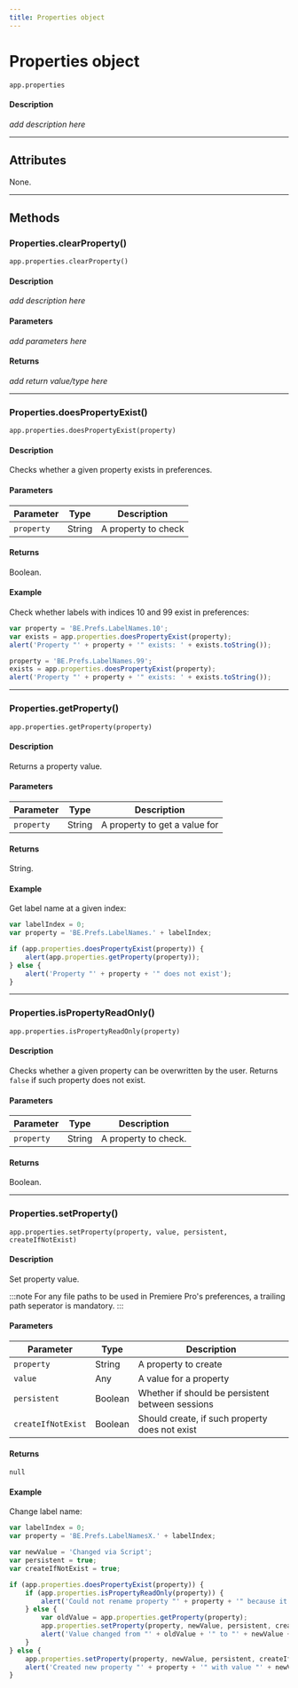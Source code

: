 ```yaml
---
title: Properties object
---
```

# Properties object

`app.properties`

#### Description

*add description here*

---

## Attributes

None.

---

## Methods

### Properties.clearProperty()

`app.properties.clearProperty()`

#### Description

*add description here*

#### Parameters

*add parameters here*

#### Returns

*add return value/type here*

---

### Properties.doesPropertyExist()

`app.properties.doesPropertyExist(property)`

#### Description

Checks whether a given property exists in preferences.

#### Parameters

| Parameter  |  Type  |     Description     |
| ---------- | ------ | ------------------- |
| `property` | String | A property to check |

#### Returns

Boolean.

#### Example

Check whether labels with indices 10 and 99 exist in preferences:

```javascript
var property = 'BE.Prefs.LabelNames.10';
var exists = app.properties.doesPropertyExist(property);
alert('Property "' + property + '" exists: ' + exists.toString());

property = 'BE.Prefs.LabelNames.99';
exists = app.properties.doesPropertyExist(property);
alert('Property "' + property + '" exists: ' + exists.toString());
```

---

### Properties.getProperty()

`app.properties.getProperty(property)`

#### Description

Returns a property value.

#### Parameters

| Parameter  |  Type  |          Description          |
| ---------- | ------ | ----------------------------- |
| `property` | String | A property to get a value for |

#### Returns

String.

#### Example

Get label name at a given index:

```javascript
var labelIndex = 0;
var property = 'BE.Prefs.LabelNames.' + labelIndex;

if (app.properties.doesPropertyExist(property)) {
    alert(app.properties.getProperty(property));
} else {
    alert('Property "' + property + '" does not exist');
}
```

---

### Properties.isPropertyReadOnly()

`app.properties.isPropertyReadOnly(property)`

#### Description

Checks whether a given property can be overwritten by the user. Returns `false` if such property does not exist.

#### Parameters

| Parameter  |  Type  |     Description      |
| ---------- | ------ | -------------------- |
| `property` | String | A property to check. |

#### Returns

Boolean.

---

### Properties.setProperty()

`app.properties.setProperty(property, value, persistent, createIfNotExist)`

#### Description

Set property value.

:::note
For any file paths to be used in Premiere Pro's preferences, a trailing path seperator is mandatory.
:::


#### Parameters

|     Parameter      |  Type   |                   Description                    |
| ------------------ | ------- | ------------------------------------------------ |
| `property`         | String  | A property to create                             |
| `value`            | Any     | A value for a property                           |
| `persistent`       | Boolean | Whether if should be persistent between sessions |
| `createIfNotExist` | Boolean | Should create, if such property does not exist   |

#### Returns

`null`

#### Example

Change label name:

```javascript
var labelIndex = 0;
var property = 'BE.Prefs.LabelNamesX.' + labelIndex;

var newValue = 'Changed via Script';
var persistent = true;
var createIfNotExist = true;

if (app.properties.doesPropertyExist(property)) {
    if (app.properties.isPropertyReadOnly(property)) {
        alert('Could not rename property "' + property + '" because it is read-only.');
    } else {
        var oldValue = app.properties.getProperty(property);
        app.properties.setProperty(property, newValue, persistent, createIfNotExist);
        alert('Value changed from "' + oldValue + '" to "' + newValue + '"');
    }
} else {
    app.properties.setProperty(property, newValue, persistent, createIfNotExist);
    alert('Created new property "' + property + '" with value "' + newValue + '"');
}
```
